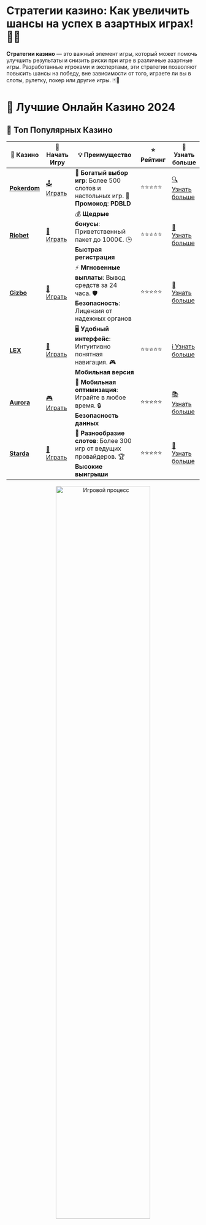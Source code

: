 # **Стратегии казино**: Как увеличить шансы на успех в азартных играх! 🎲💡

**Стратегии казино** — это важный элемент игры, который может помочь улучшить результаты и снизить риски при игре в различные азартные игры. Разработанные игроками и экспертами, эти стратегии позволяют повысить шансы на победу, вне зависимости от того, играете ли вы в слоты, рулетку, покер или другие игры. 🃏💸

# 🎰 Лучшие Онлайн Казино 2024

## 🌟 Топ Популярных Казино

| 🎲 **Казино** | 🔗 **Начать Игру** | 💡 **Преимущество** | ⭐ **Рейтинг** | 🔗 **Узнать больше** |
|--------------|---------------------|---------------------|----------------|----------------------|
| [**Pokerdom**](https://brandplay.link/4k77v2yx) | [🕹️ Играть](https://brandplay.link/4k77v2yx) | 🎉 **Богатый выбор игр**: Более 500 слотов и настольных игр. 🎁 **Промокод**: **PDBLD** | ⭐⭐⭐⭐⭐ | [🔍 Узнать больше](https://brandplay.link/4k77v2yx) |
| [**Riobet**](https://brandplay.link/7xBLTPyj) | [🎰 Играть](https://brandplay.link/7xBLTPyj) | 💰 **Щедрые бонусы**: Приветственный пакет до 1000€. 🕒 **Быстрая регистрация** | ⭐⭐⭐⭐⭐ | [📖 Узнать больше](https://brandplay.link/7xBLTPyj) |
| [**Gizbo**](https://brandplay.link/bprXw4YV) | [🎲 Играть](https://brandplay.link/bprXw4YV) | ⚡ **Мгновенные выплаты**: Вывод средств за 24 часа. 🛡️ **Безопасность**: Лицензия от надежных органов | ⭐⭐⭐⭐⭐ | [📝 Узнать больше](https://brandplay.link/bprXw4YV) |
| [**LEX**](https://brandplay.link/zW4hdDFV) | [🤑 Играть](https://brandplay.link/zW4hdDFV) | 🖥️ **Удобный интерфейс**: Интуитивно понятная навигация. 🎮 **Мобильная версия** | ⭐⭐⭐⭐⭐ | [ℹ️ Узнать больше](https://brandplay.link/zW4hdDFV) |
| [**Aurora**](https://10trafic-stat2.com/click/668546556bcc6313411604bd/6766/13032/subaccount) | [🎮 Играть](https://10trafic-stat2.com/click/668546556bcc6313411604bd/6766/13032/subaccount) | 📱 **Мобильная оптимизация**: Играйте в любое время. 🔒 **Безопасность данных** | ⭐⭐⭐⭐⭐ | [📚 Узнать больше](https://10trafic-stat2.com/click/668546556bcc6313411604bd/6766/13032/subaccount) |
| [**Starda**](https://brandplay.link/fB7xwRFL) | [🎯 Играть](https://brandplay.link/fB7xwRFL) | 🎰 **Разнообразие слотов**: Более 300 игр от ведущих провайдеров. 🏆 **Высокие выигрыши** | ⭐⭐⭐⭐⭐ | [🔎 Узнать больше](https://brandplay.link/fB7xwRFL) |

<div align="center">
    <img src="https://i.pinimg.com/originals/87/9e/b9/879eb9354dd0699582408b68f2e253b2.gif" alt="Игровой процесс" width="70%">
</div>

## 💎 Лучшие Бонусы и Акции

| 🎲 **Казино** | 🔗 **Начать Игру** | 💡 **Преимущество** | ⭐ **Рейтинг** | 🔗 **Узнать больше** |
|--------------|---------------------|---------------------|----------------|----------------------|
| [**Kometa**](https://brandplay.link/8ZymQJV8) | [🎰 Играть](https://brandplay.link/8ZymQJV8) | 🎁 **Эксклюзивные бонусы**: Регулярные акции и промо. 🔄 **Программы лояльности** | ⭐⭐⭐⭐☆ | [🔍 Узнать больше](https://brandplay.link/8ZymQJV8) |
| [**R7**](https://brandplay.link/bMd3Yjsw) | [🕹️ Играть](https://brandplay.link/bMd3Yjsw) | 🕒 **Круглосуточная поддержка**: Всегда на связи. 💸 **Высокие лимиты** | ⭐⭐⭐⭐☆ | [📖 Узнать больше](https://brandplay.link/bMd3Yjsw) |
| [**7K**](https://brandplay.link/BvQyFShp) | [🎲 Играть](https://brandplay.link/BvQyFShp) | 🌟 **Эксклюзивные бонусы**: Только для VIP игроков. 🎉 **Сезонные акции** | ⭐⭐⭐⭐☆ | [📝 Узнать больше](https://brandplay.link/BvQyFShp) |
| [**Kent**](https://brandplay.link/Fv2WP3js) | [🤑 Играть](https://brandplay.link/Fv2WP3js) | 📈 **Высокий RTP**: Более 98%. 💼 **Профессиональная поддержка** | ⭐⭐⭐⭐☆ | [ℹ️ Узнать больше](https://brandplay.link/Fv2WP3js) |
| [**1Xslots**](https://brandplay.link/hSB1khtr) | [🎮 Играть](https://brandplay.link/hSB1khtr) | 🎉 **Множество акций**: Еженедельные бонусы и турниры. 🛡️ **Безопасность** | ⭐⭐⭐⭐☆ | [📚 Узнать больше](https://brandplay.link/hSB1khtr) |
| [**Gama**](https://brandplay.link/j6NMKsDz) | [🎯 Играть](https://brandplay.link/j6NMKsDz) | 🔍 **Интуитивный интерфейс**: Легкость использования. 🏅 **Престижные турниры** | ⭐⭐⭐⭐☆ | [🔎 Узнать больше](https://brandplay.link/j6NMKsDz) |

<div align="center">
    <img src="https://i.pinimg.com/originals/87/9e/b9/879eb9354dd0699582408b68f2e253b2.gif" alt="Игровой процесс" width="70%">
</div>

## 🚀 Быстрые Выигрыши и Поддержка

| 🎲 **Казино** | 🔗 **Начать Игру** | 💡 **Преимущество** | ⭐ **Рейтинг** | 🔗 **Узнать больше** |
|--------------|---------------------|---------------------|----------------|----------------------|
| [**Onion**](https://brandplay.link/zBGRVpQ9) | [🎰 Играть](https://brandplay.link/zBGRVpQ9) | 🤑 **Низкие ставки**: Идеально для начинающих. 🔄 **Быстрые выводы** | ⭐⭐⭐⭐☆ | [🔍 Узнать больше](https://brandplay.link/zBGRVpQ9) |
| [**Чемпион**](https://temon-gter.cfd/go/lRq?p80412p304504pcc44t17455) | [🕹️ Играть](https://temon-gter.cfd/go/lRq?p80412p304504pcc44t17455) | 🏅 **Лояльная программа**: Награды за активность. 🎁 **Ежемесячные бонусы** | ⭐⭐⭐⭐☆ | [📖 Узнать больше](https://temon-gter.cfd/go/lRq?p80412p304504pcc44t17455) |
| [**Vavada**](https://vavadapartner.pro/?promo=ea5c9275-6854-4505-94fc-95ab18221945-linkb2) | [🎲 Играть](https://vavadapartner.pro/?promo=ea5c9275-6854-4505-94fc-95ab18221945-linkb2) | 🚀 **Быстрая регистрация**: Начните играть мгновенно. 🔐 **Безопасные транзакции** | ⭐⭐⭐⭐☆ | [📝 Узнать больше](https://vavadapartner.pro/?promo=ea5c9275-6854-4505-94fc-95ab18221945-linkb2) |
| [**Friends**](https://gofriends.kim/linkb2) | [🤑 Играть](https://gofriends.kim/linkb2) | 🤝 **Социальные игры**: Играйте с друзьями. 🌐 **Мультиплатформенность** | ⭐⭐⭐⭐☆ | [ℹ️ Узнать больше](https://gofriends.kim/linkb2) |
| [**1WIN**](https://brandplay.link/smXVpBbG) | [🎮 Играть](https://brandplay.link/smXVpBbG) | 🏆 **Спортивные ставки**: Широкий выбор видов спорта. 💵 **Высокие коэффициенты** | ⭐⭐⭐⭐☆ | [📚 Узнать больше](https://brandplay.link/smXVpBbG) |
| [**Drip**](https://drp-ircp01.com/c07e6a3db) | [🎯 Играть](https://drp-ircp01.com/c07e6a3db) | 🌐 **Инновационные игры**: Новейшие игровые технологии. 🛡️ **Высокая безопасность** | ⭐⭐⭐⭐☆ | [🔎 Узнать больше](https://drp-ircp01.com/c07e6a3db) |
| [**JoyCasino**](https://rpc30.call2me.pro/?/ru/registration?apkpop=0&partner=p24970p3291217pc98f) | [🎰 Играть](https://rpc30.call2me.pro/?/ru/registration?apkpop=0&partner=p24970p3291217pc98f) | 🎁 **Приятные бонусы**: Ежедневные акции и подарки. 🕹️ **Разнообразие игр** | ⭐⭐⭐⭐☆ | [🔍 Узнать больше](https://rpc30.call2me.pro/?/ru/registration?apkpop=0&partner=p24970p3291217pc98f) |

<div align="center">
    <img src="https://i.pinimg.com/originals/87/9e/b9/879eb9354dd0699582408b68f2e253b2.gif" alt="Игровой процесс" width="70%">
</div>
---

✨ **Выбирайте лучшее казино для себя и наслаждайтесь игрой! Удачи!** ✨
![Стратегии казино](https://i.pinimg.com/originals/a9/29/6e/a9296ea1cf6a7c20a985e593451f0323.png)

В этой статье мы рассмотрим самые популярные и эффективные **стратегии казино**, которые могут помочь вам играть более уверенно и с умом. 🎯

### 1. **Стратегия ставок на флет в рулетке** 🎰

Одна из самых популярных стратегий — это **флет-ставки**, при которых размер ставки остается постоянным на протяжении всей игры. Эта стратегия идеальна для тех, кто не хочет рисковать большими суммами и предпочитает играть спокойно. Она не требует сложных расчетов, и вы просто ставите одинаковую сумму на протяжении всего игрового процесса.

**Преимущества флет-ставок**:
- Минимизация рисков.
- Подходит для долгосрочной игры.
- Простота использования.

### 2. **Стратегия Мартингейла** 🏆

Стратегия **Мартингейла** — это система увеличения ставок после каждого проигрыша. Основная идея заключается в том, чтобы удваивать ставку после каждой неудачи, пока не получите выигрыш, который покроет все предыдущие потери и принесет прибыль. Эта стратегия наиболее популярна в рулетке и других играх с равными шансами.

**Преимущества стратегии Мартингейла**:
- Возможность восстановления потерь.
- Может приносить прибыль в краткосрочной перспективе.
- Простота в использовании.

**Недостатки**:
- Требует большого бюджета для выдерживания серии проигрышей.
- Может быть рискованной в случае длительной неудачи.

### 3. **Стратегия Д'Аламбер** 🔄

Стратегия **Д'Аламбер** — это более мягкая версия стратегии Мартингейла. Здесь ставки увеличиваются и уменьшаются на одну единицу после каждого проигрыша или выигрыша соответственно. Эта стратегия подходит тем игрокам, которые хотят управлять рисками, избегая значительных колебаний в ставках.

**Преимущества стратегии Д'Аламбер**:
- Меньше колебаний ставок.
- Хорошо подходит для игр с равными шансами.
- Умеренный риск.

**Недостатки**:
- Может требовать более длительного времени для достижения ощутимых выигрышей.

### 4. **Стратегия Беттинг на систему Пароли** 💰

**Стратегия Пароли** — это система, при которой игрок удваивает ставку после каждого выигрыша. В отличие от Мартингейла, где ставки удваиваются после каждого проигрыша, здесь увеличение ставок происходит только при выигрыше. Эта стратегия идеально подходит для игроков, которые хотят использовать выигрыши для дальнейших ставок.

**Преимущества стратегии Пароли**:
- Использование выигрышей для увеличения ставок.
- Меньше рисков, чем у Мартингейла.
- Эффективно работает в долгосрочной перспективе.

### 5. **Основные стратегии для слотов** 🎰

Хотя слоты основаны на случайности и не позволяют использовать стратегии, есть несколько общих рекомендаций, которые могут помочь вам управлять банкроллом и играть более осознанно:
- **Выбирайте слоты с высоким RTP (возврат игроку)** — это увеличивает ваши шансы на получение выплат в долгосрочной перспективе.
- **Используйте бонусы и акции казино** — они могут увеличить ваши шансы на выигрыш, предоставляя дополнительные фриспины или бонусные деньги.
- **Устанавливайте лимиты** — определите заранее, сколько готовы потратить на игру, и придерживайтесь этого лимита.

### 6. **Стратегия игры в покер** ♠️♣️

В покере важную роль играют не только карты, но и психологическая составляющая. Некоторые игроки используют следующие стратегии:
- **Тайт-агрессивный стиль (TAG)** — вы играете осторожно, выбираете сильные руки, но играете агрессивно, когда у вас хорошая рука.
- **Блеф** — иногда важно уметь обманывать оппонентов, заставляя их думать, что у вас лучшая рука, чем на самом деле.

**Преимущества стратегий покера**:
- Возможность управлять ситуацией за столом.
- Применение психологии и чтение оппонентов.
- Возможность долгосрочного успеха с опытом.

### 7. **Управление банкроллом** 💵

Одной из самых важных стратегий в казино является правильное управление банкроллом. Это означает, что вы должны быть готовы к рискам и понимать, сколько можете себе позволить проиграть, не нарушив своего финансового положения. Также рекомендуется распределять средства по разным играм, чтобы минимизировать возможные потери.

### Заключение

**Стратегии казино** могут значительно улучшить вашу игру и повысить шансы на успех. 🎯 Но важно помнить, что казино — это все же игра с элементом случайности, и никаких стратегий не гарантируют выигрыш. Главное — играть ответственно и наслаждаться процессом.

Пробуйте разные подходы, выбирайте те стратегии, которые вам наиболее комфортны, и не забывайте об управлении банкроллом! 🏆🎉
